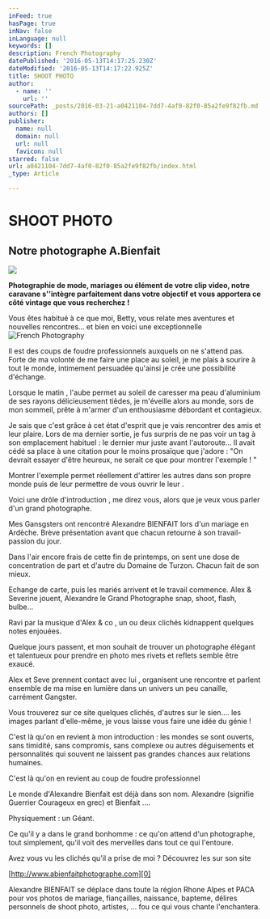 ```yaml
---
inFeed: true
hasPage: true
inNav: false
inLanguage: null
keywords: []
description: French Photography
datePublished: '2016-05-13T14:17:25.230Z'
dateModified: '2016-05-13T14:17:22.925Z'
title: SHOOT PHOTO
author:
  - name: ''
    url: ''
sourcePath: _posts/2016-03-21-a0421104-7dd7-4af0-82f0-85a2fe9f82fb.md
authors: []
publisher:
  name: null
  domain: null
  url: null
  favicon: null
starred: false
url: a0421104-7dd7-4af0-82f0-85a2fe9f82fb/index.html
_type: Article

---
```

# SHOOT PHOTO

## Notre photographe A.Bienfait
![](https://s3-us-west-2.amazonaws.com/the-grid-img/p/1ccd804e084442b81e37c100cf117d21ad9e55dd.png)

**Photographie de mode, mariages ou élément de votre clip video, notre caravane s''intègre parfaitement dans votre objectif et vous apportera ce côté vintage que vous recherchez !**

Vous êtes habitué à ce que moi, Betty, vous relate mes aventures et nouvelles rencontres... et bien en voici une exceptionnelle
![French Photography](https://s3-us-west-2.amazonaws.com/the-grid-img/p/9e63a46ac32954af8930f4bdab5cf7d11137d79f.jpg)

Il est des coups de foudre professionnels auxquels on ne s'attend pas. Forte de ma volonté de me faire une place au soleil, je me plais à sourire à tout le monde, intimement persuadée qu'ainsi je crée une possibilité d'échange.

Lorsque le matin , l'aube permet au soleil de caresser ma peau d'aluminium de ses rayons délicieusement tièdes, je m'éveille alors au monde, sors de mon sommeil, prête à m'armer d'un enthousiasme débordant et contagieux. 

Je sais que c'est grâce à cet état d'esprit que je vais rencontrer des amis et leur plaire. Lors de ma dernier sortie, je fus surpris de ne pas voir un tag à son emplacement habituel : le dernier mur juste avant l'autoroute... Il avait cédé sa place à une citation pour le moins prosaïque que j'adore : "On devrait essayer d'être heureux, ne serait ce que pour montrer l'exemple ! " 

Montrer l'exemple permet réellement d'attirer les autres dans son propre monde puis de leur permettre de vous ouvrir le leur .

Voici une drôle d'introduction , me direz vous, alors que je veux vous parler d'un grand photographe.

Mes Gansgsters ont rencontré Alexandre BIENFAIT lors d'un mariage en Ardèche. Brève présentation avant que chacun retourne à son travail-passion du jour. 

Dans l'air encore frais de cette fin de printemps, on sent une dose de concentration de part et d'autre du Domaine de Turzon. Chacun fait de son mieux.

Echange de carte, puis les mariés arrivent et le travail commence. Alex & Severine jouent, Alexandre le Grand Photographe snap, shoot, flash, bulbe...

Ravi par la musique d'Alex & co , un ou deux clichés kidnappent quelques notes enjouées.

Quelque jours passent, et mon souhait de trouver un photographe élégant et talentueux pour prendre en photo mes rivets et reflets semble être exaucé.

Alex et Seve prennent contact avec lui , organisent une rencontre et parlent ensemble de ma mise en lumière dans un univers un peu canaille, carrément Gangster.

Vous trouverez sur ce site quelques clichés, d'autres sur le sien.... les images parlant d'elle-même, je vous laisse vous faire une idée du génie !

C'est là qu'on en revient à mon introduction : les mondes se sont ouverts, sans timidité, sans compromis, sans complexe ou autres déguisements et personnalités qui souvent ne laissent pas grandes chances aux relations humaines.

C'est là qu'on en revient au coup de foudre professionnel

Le monde d'Alexandre Bienfait est déjà dans son nom. Alexandre (signifie Guerrier Courageux en grec) et Bienfait ....

Physiquement : un Géant.

Ce qu'il y a dans le grand bonhomme : ce qu'on attend d'un photographe, tout simplement, qu'il voit des merveilles dans tout ce qui l'entoure.

Avez vous vu les clichés qu'il a prise de moi ? Découvrez les sur son site

[http://www.abienfaitphotographe.com][0]

Alexandre BIENFAIT se déplace dans toute la région Rhone Alpes et PACA pour vos photos de mariage, fiançailles, naissance, bapteme, délires personnels de shoot photo, artistes, ... fou ce qui vous chante l'enchantera.

[0]: http://www.abienfaitphotographe.com/
